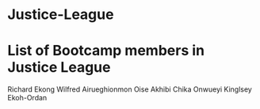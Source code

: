 # Justice-League
List of Bootcamp members in Justice League
========================================
Richard Ekong
Wilfred Airueghionmon
Oise Akhibi
Chika Onwueyi
Kinglsey Ekoh-Ordan
